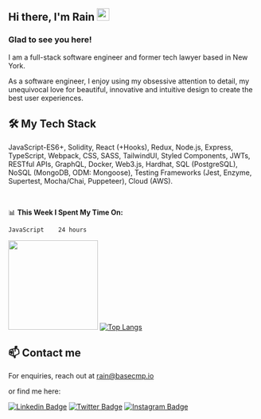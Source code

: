 ## Hi there, I'm Rain <img src="https://media.giphy.com/media/hvRJCLFzcasrR4ia7z/giphy.gif" width="25px">

### Glad to see you here!

I am a full-stack software engineer and former tech lawyer based in New York.

As a software engineer, I enjoy using my obsessive attention to detail, my unequivocal love for beautiful, innovative and intuitive design to create the best user experiences. 


## 🛠 My Tech Stack 

JavaScript-ES6+, Solidity, React (+Hooks), Redux, Node.js, Express, TypeScript, Webpack, CSS, SASS, TailwindUI, Styled Components, JWTs, RESTful APIs, GraphQL, Docker, Web3.js, Hardhat, SQL (PostgreSQL), NoSQL (MongoDB, ODM: Mongoose), Testing Frameworks (Jest, Enzyme, Supertest, Mocha/Chai, Puppeteer), Cloud (AWS).

</br>

📊 **This Week I Spent My Time On:**
```text
JavaScript    24 hours
```

<img height="180em" src="https://github-readme-stats.vercel.app/api?username=crumblepie&show_icons=true)" />  [![Top Langs](https://github-readme-stats.vercel.app/api/top-langs/?username=crumblepie&layout=compact)](https://github.com/anuraghazra/github-readme-stats)

## 📫 Contact me 

For enquiries, reach out at rain@basecmp.io

or find me here:

[![Linkedin Badge](https://img.shields.io/badge/-LinkedIn-0e76a8?style=flat-square&logo=Linkedin&logoColor=white)](https://linkedin.com/in/rainhsu)
[![Twitter Badge](https://img.shields.io/badge/-Twitter-00acee?style=flat-square&logo=Twitter&logoColor=white)](https://twitter.com/_rainhsu)
[![Instagram Badge](https://img.shields.io/badge/-Instagram-e4405f?style=flat-square&logo=Instagram&logoColor=white)](https://instagram.com/rainlewis/)

<!--
**crumblepie/crumblepie** is a ✨ _special_ ✨ repository because its `README.md` (this file) appears on your GitHub profile.

Here are some ideas to get you started:

- 🔭 I’m currently working on ...
- 🌱 I’m currently learning ...
- 👯 I’m looking to collaborate on ...
- 🤔 I’m looking for help with ...
- 💬 Ask me about ...
- 📫 How to reach me: ...
- 😄 Pronouns: ...
- ⚡ Fun fact: ...
-->
